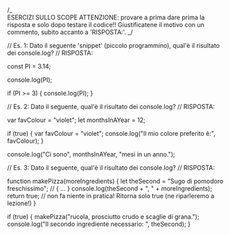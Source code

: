 /_  
 ESERCIZI SULLO SCOPE
ATTENZIONE: provare a prima dare prima la risposta e solo dopo testare il codice!!
Giustificatene il motivo con un commento, subito accanto a 'RISPOSTA:'.
_/

// Es. 1: Dato il seguente 'snippet' (piccolo programmino), qual'è il risultato dei console.log?
// RISPOSTA:

const PI = 3.14;

console.log(PI);

if (PI >= 3) {
console.log(PI);
}

// Es. 2: Dato il seguente, qual'è il risultato dei console.log?
// RISPOSTA:

var favColour = "violet";
let monthsInAYear = 12;

if (true) {
var favColour = "violet";
console.log("Il mio colore preferito è:", favColour);
}

console.log("Ci sono", monthsInAYear, "mesi in un anno.");

// Es. 3: Dato il seguente, qual'è il risultato dei console.log?
// RISPOSTA:

function makePizza(moreIngredients) {
let theSecond = "Sugo di pomodoro freschissimo";
// { ... }
console.log(theSecond + ", " + moreIngredients);
return true; // non fa niente in pratica! Ritorna solo true (ne riparleremo a lezione!)
}

if (true) {
makePizza("rucola, prosciutto crudo e scaglie di grana.");
console.log("Il secondo ingrediente necessario: ", theSecond);
}
